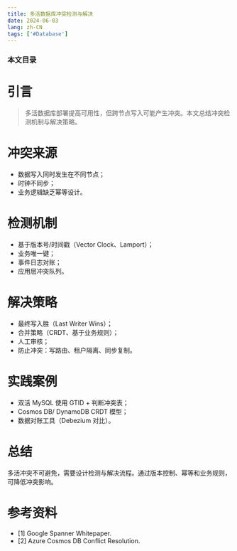 ```yaml
---
title: 多活数据库冲突检测与解决
date: 2024-06-03
lang: zh-CN
tags: ['#Database']
---
```


### 本文目录
<!-- toc -->

# 引言
> 多活数据库部署提高可用性，但跨节点写入可能产生冲突。本文总结冲突检测机制与解决策略。

# 冲突来源
- 数据写入同时发生在不同节点；
- 时钟不同步；
- 业务逻辑缺乏幂等设计。

# 检测机制
- 基于版本号/时间戳（Vector Clock、Lamport）；
- 业务唯一键；
- 事件日志对账；
- 应用层冲突队列。

# 解决策略
- 最终写入胜（Last Writer Wins）；
- 合并策略（CRDT、基于业务规则）；
- 人工审核；
- 防止冲突：写路由、租户隔离、同步复制。

# 实践案例
- 双活 MySQL 使用 GTID + 判断冲突表；
- Cosmos DB/ DynamoDB CRDT 模型；
- 数据对账工具（Debezium 对比）。

# 总结
多活冲突不可避免，需要设计检测与解决流程。通过版本控制、幂等和业务规则，可降低冲突影响。

# 参考资料
- [1] Google Spanner Whitepaper.
- [2] Azure Cosmos DB Conflict Resolution.
